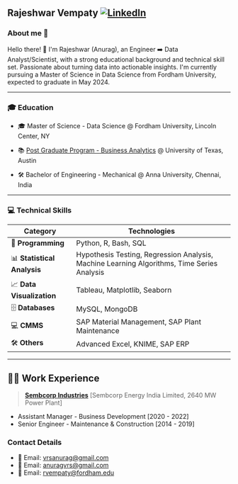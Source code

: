 ## Rajeshwar Vempaty  [![LinkedIn](https://img.shields.io/badge/LinkedIn--blue?style=social&logo=linkedin)](https://www.linkedin.com/in/rajeshwar-vempaty-5b9a1734/)


### About me 👋

Hello there! 👋 I'm Rajeshwar (Anurag), an Engineer :arrow_right: Data Analyst/Scientist, with a strong educational background and technical skill set. Passionate about turning data into actionable insights. I'm currently pursuing a Master of Science in Data Science from Fordham University, expected to graduate in May 2024.  

---

### 🎓 Education
 
- 🎓 Master of Science - Data Science @ Fordham University, Lincoln Center, NY
  
- 📚 [Post Graduate Program - Business Analytics](https://olympus.mygreatlearning.com/eportfolio) @ University of Texas, Austin
  
- 🛠 Bachelor of Engineering - Mechanical @ Anna University, Chennai, India


---

### 💻 Technical Skills

| Category | Technologies |
|----------|--------------|
| 🐍 **Programming** | Python, R, Bash, SQL |
| 📊 **Statistical Analysis** | Hypothesis Testing, Regression Analysis, Machine Learning Algorithms, Time Series Analysis |
| 📈 **Data Visualization** | Tableau, Matplotlib, Seaborn |
| 🗄️ **Databases** | MySQL, MongoDB |
| 💻 **CMMS** | SAP Material Management, SAP Plant Maintenance |
| 🛠️ **Others** | Advanced Excel, KNIME, SAP ERP |


---

## 👨‍💼 Work Experience

> [**Sembcorp Industries**](https://www.sembcorp.com/en) [Sembcorp Energy India Limited, 2640 MW Power Plant]

 
- Assistant Manager - Business Development [2020 - 2022]
- Senior Engineer - Maintenance & Construction [2014 - 2019]

### Contact Details

- 📧 Email: vrsanurag@gmail.com
- 📧 Email: anuragvrs@gmail.com
- 📧 Email: rvempaty@fordham.edu



<!--
**rajeshwar-vempaty/rajeshwar-vempaty** is a ✨ _special_ ✨ repository because its `README.md` (this file) appears on your GitHub profile.

Here are some ideas to get you started:

- 🔭 I’m currently working on ...
- 🌱 I’m currently learning ...
- 👯 I’m looking to collaborate on ...
- 🤔 I’m looking for help with ...
- 💬 Ask me about ...
- 📫 How to reach me: ...
- 😄 Pronouns: ...
- ⚡ Fun fact: ...
-->
